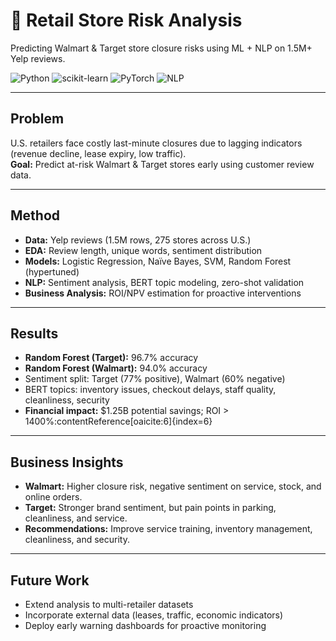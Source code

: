 # 🏬 Retail Store Risk Analysis  

Predicting Walmart & Target store closure risks using ML + NLP on 1.5M+ Yelp reviews.  

![Python](https://img.shields.io/badge/Python-3776AB?style=for-the-badge&logo=python&logoColor=white) 
![scikit-learn](https://img.shields.io/badge/Scikit--learn-F7931E?style=for-the-badge&logo=scikit-learn&logoColor=white) 
![PyTorch](https://img.shields.io/badge/PyTorch-EE4C2C?style=for-the-badge&logo=pytorch&logoColor=white) 
![NLP](https://img.shields.io/badge/NLP-Modeling-00A591?style=for-the-badge)

---

## Problem  
U.S. retailers face costly last-minute closures due to lagging indicators (revenue decline, lease expiry, low traffic).  
**Goal:** Predict at-risk Walmart & Target stores early using customer review data.

---

## Method  
- **Data:** Yelp reviews (1.5M rows, 275 stores across U.S.)  
- **EDA:** Review length, unique words, sentiment distribution  
- **Models:** Logistic Regression, Naïve Bayes, SVM, Random Forest (hypertuned)  
- **NLP:** Sentiment analysis, BERT topic modeling, zero-shot validation  
- **Business Analysis:** ROI/NPV estimation for proactive interventions  

---

## Results  
- **Random Forest (Target):** 96.7% accuracy  
- **Random Forest (Walmart):** 94.0% accuracy  
- Sentiment split: Target (77% positive), Walmart (60% negative)  
- BERT topics: inventory issues, checkout delays, staff quality, cleanliness, security  
- **Financial impact:** $1.25B potential savings; ROI > 1400%:contentReference[oaicite:6]{index=6}  

---

## Business Insights  
- **Walmart:** Higher closure risk, negative sentiment on service, stock, and online orders.  
- **Target:** Stronger brand sentiment, but pain points in parking, cleanliness, and service.  
- **Recommendations:** Improve service training, inventory management, cleanliness, and security.  

---

## Future Work  
- Extend analysis to multi-retailer datasets  
- Incorporate external data (leases, traffic, economic indicators)  
- Deploy early warning dashboards for proactive monitoring  
